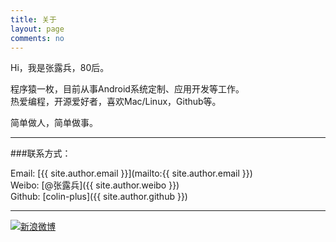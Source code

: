 ```yaml
---
title: 关于
layout: page
comments: no
---
```


Hi，我是张露兵，80后。   

程序猿一枚，目前从事Android系统定制、应用开发等工作。  
热爱编程，开源爱好者，喜欢Mac/Linux，Github等。  

简单做人，简单做事。  

----

###联系方式：        

Email: [{{ site.author.email }}](mailto:{{ site.author.email }})  
Weibo: [@张露兵]({{ site.author.weibo }})  
Github: [colin-plus]({{ site.author.github }})  

----

[![新浪微博](http://service.t.sina.com.cn/widget/qmd/1648698841/a6902c2e/5.png)](http://weibo.com/zhanglubing)
